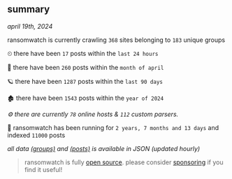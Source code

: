 
## summary
_april 19th, 2024_

ransomwatch is currently crawling `368` sites belonging to `183` unique groups

⏲ there have been `17` posts within the `last 24 hours`

🦈 there have been `260` posts within the `month of april`

🪐 there have been `1287` posts within the `last 90 days`

🏚 there have been `1543` posts within the `year of 2024`

_⚙️ there are currently `78` online hosts & `112` custom parsers._

🦕 ransomwatch has been running for `2 years, 7 months and 13 days` and indexed `11000` posts

_all data  [(groups)](http://ransomwhat.telemetry.ltd/groups) and [(posts)](http://ransomwhat.telemetry.ltd/posts) is available in JSON (updated hourly)_

> ransomwatch is fully [open source](https://github.com/joshhighet/ransomwatch#ransomwatch--). please consider [sponsoring](https://github.com/sponsors/joshhighet) if you find it useful!

